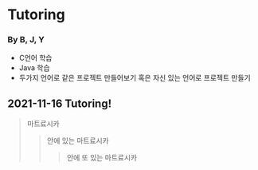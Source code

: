 # Tutoring
### By B, J, Y

+ C언어 학습
+ Java 학습
+ 두가지 언어로 같은 프로젝트 만들어보기 혹은 자신 있는 언어로 프로젝트 만들기

## 2021-11-16 Tutoring!

> 마트료시카
>	> 안에 있는 마트료시카
>	>	> 안에 또 있는 마트료시카
